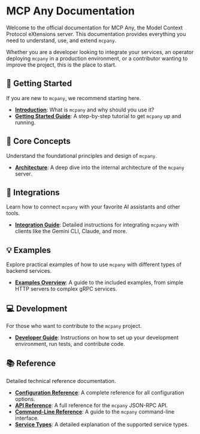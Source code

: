 # MCP Any Documentation

Welcome to the official documentation for MCP Any, the Model Context Protocol eXtensions server. This documentation provides everything you need to understand, use, and extend `mcpany`.

Whether you are a developer looking to integrate your services, an operator deploying `mcpany` in a production environment, or a contributor wanting to improve the project, this is the place to start.

## 🚀 Getting Started

If you are new to `mcpany`, we recommend starting here.

- **[Introduction](introduction.md)**: What is `mcpany` and why should you use it?
- **[Getting Started Guide](getting_started.md)**: A step-by-step tutorial to get `mcpany` up and running.

## 🧠 Core Concepts

Understand the foundational principles and design of `mcpany`.

- **[Architecture](architecture.md)**: A deep dive into the internal architecture of the `mcpany` server.

## 🔌 Integrations

Learn how to connect `mcpany` with your favorite AI assistants and other tools.

- **[Integration Guide](integrations.md)**: Detailed instructions for integrating `mcpany` with clients like the Gemini CLI, Claude, and more.

## 💡 Examples

Explore practical examples of how to use `mcpany` with different types of backend services.

- **[Examples Overview](examples.md)**: A guide to the included examples, from simple HTTP servers to complex gRPC services.

## 💻 Development

For those who want to contribute to the `mcpany` project.

- **[Developer Guide](developer_guide.md)**: Instructions on how to set up your development environment, run tests, and contribute code.

## 📚 Reference

Detailed technical reference documentation.

- **[Configuration Reference](reference/configuration.md)**: A complete reference for all configuration options.
- **[API Reference](reference/api.md)**: A full reference for the `mcpany` JSON-RPC API.
- **[Command-Line Reference](reference/cli.md)**: A guide to the `mcpany` command-line interface.
- **[Service Types](reference/service_types.md)**: A detailed explanation of the supported service types.
